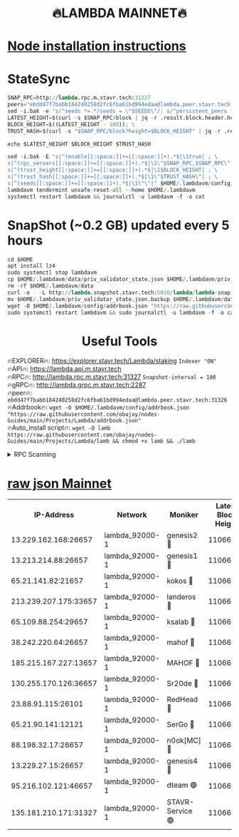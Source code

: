 <h1 align="center"> 🔥LAMBDA MAINNET🔥</h1>


[Node installation instructions](https://github.com/obajay/nodes-Guides/tree/main/Projects/Lambda)
=


# StateSync
```python
SNAP_RPC=http://lambda.rpc.m.stavr.tech:31327
peers="ebdd47f7babb184240258d2fc6fba61bd994edaa@lambda.peer.stavr.tech:31326" 
sed -i.bak -e "s/^seeds *=.*/seeds = \"$SEEDS\"/; s/^persistent_peers *=.*/persistent_peers = \"$PEERS\"/" $HOME/.lambdavm/config/config.toml
LATEST_HEIGHT=$(curl -s $SNAP_RPC/block | jq -r .result.block.header.height); \
BLOCK_HEIGHT=$((LATEST_HEIGHT - 100)); \
TRUST_HASH=$(curl -s "$SNAP_RPC/block?height=$BLOCK_HEIGHT" | jq -r .result.block_id.hash)

echo $LATEST_HEIGHT $BLOCK_HEIGHT $TRUST_HASH

sed -i.bak -E "s|^(enable[[:space:]]+=[[:space:]]+).*$|\1true| ; \
s|^(rpc_servers[[:space:]]+=[[:space:]]+).*$|\1\"$SNAP_RPC,$SNAP_RPC\"| ; \
s|^(trust_height[[:space:]]+=[[:space:]]+).*$|\1$BLOCK_HEIGHT| ; \
s|^(trust_hash[[:space:]]+=[[:space:]]+).*$|\1\"$TRUST_HASH\"| ; \
s|^(seeds[[:space:]]+=[[:space:]]+).*$|\1\"\"|" $HOME/.lambdavm/config/config.toml
lambdavm tendermint unsafe-reset-all --home $HOME/.lambdavm
systemctl restart lambdavm && journalctl -u lambdavm -f -o cat

```
# SnapShot (~0.2 GB) updated every 5 hours
```python
cd $HOME
apt install lz4
sudo systemctl stop lambdavm
cp $HOME/.lambdavm/data/priv_validator_state.json $HOME/.lambdavm/priv_validator_state.json.backup
rm -rf $HOME/.lambdavm/data
curl -o - -L http://lambda.snapshot.stavr.tech:5016/lambda/lambda-snap.tar.lz4 | lz4 -c -d - | tar -x -C $HOME/.lambdavm --strip-components 2
mv $HOME/.lambdavm/priv_validator_state.json.backup $HOME/.lambdavm/data/priv_validator_state.json
wget -O $HOME/.lambdavm/config/addrbook.json "https://raw.githubusercontent.com/obajay/nodes-Guides/main/Projects/Lambda/addrbook.json"
sudo systemctl restart lambdavm && sudo journalctl -u lambdavm -f -o cat
```
 <h1 align="center"> Useful Tools</h1>

🔥EXPLORER🔥:      https://explorer.stavr.tech/Lambda/staking	        `Indexer "ON"` \
🔥API🔥: 			 		 https://lambda.api.m.stavr.tech \
🔥RPC🔥:           http://lambda.rpc.m.stavr.tech:31327	              `Snapshot-interval = 100` \
🔥gRPC🔥:          http://lambda.grpc.m.stavr.tech:2287 \
🔥peer🔥:					 `ebdd47f7babb184240258d2fc6fba61bd994edaa@lambda.peer.stavr.tech:31326` \
🔥Addrbook🔥:    ```wget -O $HOME/.lambdavm/config/addrbook.json "https://raw.githubusercontent.com/obajay/nodes-Guides/main/Projects/Lambda/addrbook.json"``` \
🔥Auto_install script🔥: ```wget -O lamb https://raw.githubusercontent.com/obajay/nodes-Guides/main/Projects/Lambda/lamb && chmod +x lamb && ./lamb```


<details>
<summary>RPC Scanning</summary>

<h2 align="center"> We scan nodes in real time every 4 hours. And we provide the final result of RPC endpoints.
We cannot influence the operation of these nodes in any way. </h2>


```python
If Voting Power is higher than 0 --> then the Node is a validator of the network and may be subject to attack and be a potential threat to the chain.
```
```python
We marked such validators with a red symbol
```

</details>

[raw json Mainnet](https://rpc-check.lambm.stavr.tech/lambm/rpc-lambm-result.json)
=


<table><tr><th>IP-Address</th><th>Network</th><th>Moniker</th><th>Latest Block Height</th><th>Earliest Block Height</th><th>Catching Up</th><th>Tx Index</th><th>Voting Power</th><th>Scan Time</th></tr><tr><td>13.229.162.168:26657</td><td>lambda_92000-1</td><td>genesis2 🔴</td><td>11066676</td><td>1</td><td>False</td><td>on</td><td>16688940</td><td>2024-01-11T11:09:40.828631126UTC</td></tr><tr><td>13.213.214.88:26657</td><td>lambda_92000-1</td><td>genesis1 🔴</td><td>11066678</td><td>1</td><td>False</td><td>on</td><td>107835</td><td>2024-01-11T11:09:45.847092937UTC</td></tr><tr><td>65.21.141.82:21657</td><td>lambda_92000-1</td><td>kokos 🔴</td><td>11066679</td><td>7716001</td><td>False</td><td>off</td><td>546765</td><td>2024-01-11T11:09:48.303404971UTC</td></tr><tr><td>213.239.207.175:33657</td><td>lambda_92000-1</td><td>landeros 🔴</td><td>11066676</td><td>8136001</td><td>False</td><td>off</td><td>1252302</td><td>2024-01-11T11:09:34.649489810UTC</td></tr><tr><td>65.109.88.254:29657</td><td>lambda_92000-1</td><td>ksalab 🔴</td><td>11066679</td><td>8715001</td><td>False</td><td>on</td><td>507955</td><td>2024-01-11T11:09:51.428931657UTC</td></tr><tr><td>38.242.220.64:26657</td><td>lambda_92000-1</td><td>mahof 🔴</td><td>11066674</td><td>10131001</td><td>False</td><td>off</td><td>770350</td><td>2024-01-11T11:09:28.298239387UTC</td></tr><tr><td>185.215.167.227:13657</td><td>lambda_92000-1</td><td>MAHOF 🔴</td><td>11066678</td><td>10134001</td><td>False</td><td>on</td><td>2051510</td><td>2024-01-11T11:09:44.572867642UTC</td></tr><tr><td>130.255.170.126:36657</td><td>lambda_92000-1</td><td>Sr20de 🔴</td><td>11066676</td><td>10715001</td><td>False</td><td>off</td><td>674823</td><td>2024-01-11T11:09:35.384192838UTC</td></tr><tr><td>23.88.91.115:26101</td><td>lambda_92000-1</td><td>RedHead 🔴</td><td>11066676</td><td>10966676</td><td>False</td><td>off</td><td>553202</td><td>2024-01-11T11:09:34.897155665UTC</td></tr><tr><td>65.21.90.141:12121</td><td>lambda_92000-1</td><td>SerGo 🔴</td><td>11066679</td><td>10966679</td><td>False</td><td>off</td><td>10611847</td><td>2024-01-11T11:09:51.856401353UTC</td></tr><tr><td>88.198.32.17:26657</td><td>lambda_92000-1</td><td>n0ok[MC] 🔴</td><td>11066679</td><td>10966679</td><td>False</td><td>off</td><td>1578630</td><td>2024-01-11T11:09:54.836604846UTC</td></tr><tr><td>13.229.27.15:26657</td><td>lambda_92000-1</td><td>genesis4 🔴</td><td>11066677</td><td>11043001</td><td>False</td><td>on</td><td>9763079</td><td>2024-01-11T11:09:44.163784670UTC</td></tr><tr><td>95.216.102.121:46657</td><td>lambda_92000-1</td><td>dteam 🟢</td><td>11066679</td><td>11052401</td><td>False</td><td>off</td><td>0</td><td>2024-01-11T11:09:51.010471129UTC</td></tr><tr><td>135.181.210.171:31327</td><td>lambda_92000-1</td><td>STAVR-Service 🟢</td><td>11066679</td><td>11063501</td><td>False</td><td>on</td><td>0</td><td>2024-01-11T11:09:50.682776604UTC</td></tr></table>
